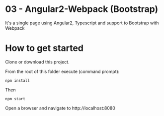 
# 03 - Angular2-Webpack (Bootstrap)
It's a single page using Angular2, Typescript and support to Bootstrap with Webpack

# How to get started

Clone or download this project.

From the root of this folder execute (command prompt):

```
npm install
```

Then

```
npm start
```

Open a browser and navigate to http://localhost:8080
